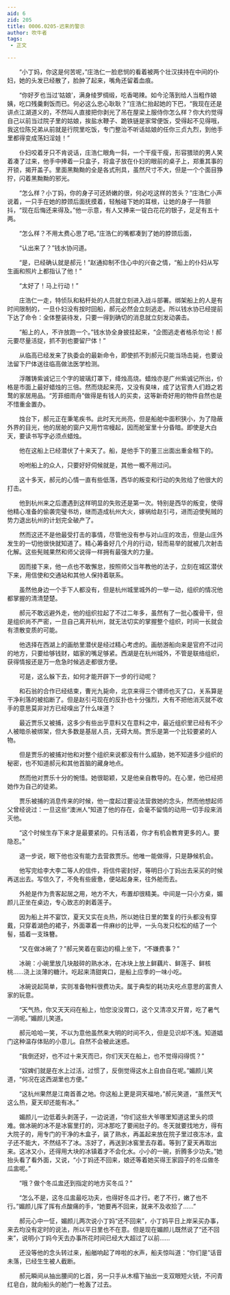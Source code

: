 ```yaml
---
aid: 6
zid: 205
title: 0006.0205-迟来的警示
author: 吹牛者
tags: 
 - 正文

---
```




　　“小丁妈，你这是何苦呢，”庄浩仁一脸悲悯的看着被两个壮汉挟持在中间的仆妇，她的头发已经散了，脸肿了起来，嘴角还留着血痕。

　　“你好歹也当过‘姑娘’，满身绫罗绸缎，吃香喝辣。如今沦落到给人当粗作娘姨，吃口残羹剩饭而已。何必这么忠心耿耿？”庄浩仁抬起她的下巴，“我现在还是讲点江湖道义的，不然叫人直接把你剥光了吊在屋梁上服侍你怎么样？你大约觉得自己以前当过院子里的姑娘，挨盐水鞭子、跪铁链是家常便饭，受得起不见得哦，我这位陈兄弟从前就是行院里吃饭，专门整治不听话姑娘的任你三贞九烈，到他手里都得变成荡妇淫娃！”

　　仆妇咬着牙只不肯说话，庄浩仁眼角一斜，一个干瘦干瘦，形容猥琐的男人笑着凑了过来，他手中捧着一只盒子，将盒子放在仆妇的眼前的桌子上，郑重其事的开锁，揭开盖子。里面黑黝黝的全是各式刑具，虽然尺寸不大，但是一个个面目狰狞，闪着黑黝黝的邪光。

　　“怎么样？小丁妈，你的身子可还娇嫩的很，何必吃这样的苦头？”庄浩仁小声说着，一只手在她的脖颈后面抚摸着，轻触碰下她的耳根，让她的身子一阵颤抖，“现在后悔还来得及。”他一示意，有人又捧来一锭白花花的银子，足足有五十两。

　　“怎么样？不用太费心思了吧。”庄浩仁的嘴都凑到了她的脖颈后面，

　　“认出来了？”钱水协问道。

　　“是，已经确认就是郝元！”赵通抑制不住心中的兴奋之情，“船上的仆妇从写生画和照片上都指认了他！”

　　“太好了！马上行动！”

　　庄浩仁一走，特侦队和粘杆处的人员就立刻进入战斗部署。绑架船上的人是有时间限制的，一旦仆妇没有按时回船，郝元必然会立刻逃走。所以钱水协已经提前下达了命令：全体整装待发，只要一得到确切的消息就立刻发动袭击。

　　“船上的人，不许放跑一个。”钱水协全身披挂起来，“企图逃走者格杀勿论！郝元要尽量活捉，抓不到也要留尸体！”

　　从临高已经发来了执委会的最新命令，即使抓不到郝元只能当场击毙，也要设法留下尸体送往临高做法医学检测。

　　浮雕铸紫诚记三个字的玻璃灯罩下，绛烛高烧。蜡烛亦是广州紫诚记所出，价格是市面上最好蜡烛的三倍。然而烧起来亮，又没有臭味，成了达官贵人们趋之若鹜的家居用品。“芳菲细雨舟”做得是有钱人的买卖，这等新奇好用的物件自然也是不惜重金置办。

　　烛台下，郝元正在秉笔疾书。此时天光尚亮，但是船舱中面积狭小，为了隐蔽外界的目光，他的居舱的窗户又用竹帘幔起，因而舱室里十分昏暗。即使是大白天，要读书写字必须点蜡烛。

　　他在这船上已经潜伏了十来天了。船，是他手下的董三出面出重金租下的。

　　吩咐船上的众人，只要好好伺候就是，其他一概不用过问。

　　这十多天，郝元的心情一直有些低落，西华的叛变和行动的失败给了他很大的打击。

　　他到杭州来之后遭遇到这样明显的失败还是第一次。特别是西华的叛变，使得他精心准备的偷袭完璧书坊，继而造成杭州大火，嫁祸给赵引弓，进而迫使髡贼的势力退出杭州的计划完全破产了。

　　然而这还不是他最受打击的事情，尽管他没有参与对山庄的攻击，但是山庄外发生的一切他很快就知道了。精心筹备好几个月的行动，轻而易举的就被几次射击化解。这些髡贼果然和师父说得一样拥有最强大的力量。

　　因而接下来，他一点也不敢懈怠，按照师父当年教他的法子，立刻在城区潜伏下来，用信使和交通站和其他人保持着联系。

　　虽然他身边一个手下人都没有，但是杭州城里城外的一举一动，组织的情况他都掌握的清清楚楚。

　　郝元不敢远避外走，他的组织拉起了不过二年多，虽然有了一批心腹骨干，但是组织尚不严密，一旦自己离开杭州，就无法切实的掌握整个组织，时间一长就会有溃散变质的可能。

　　他选择在西湖上的画舫里潜伏是经过精心考虑的。画舫游船向来是官府不过问的地方，只要给够钱财，娼家的嘴足够紧。西湖是在杭州城外，不管是联络组织，获得情报还是万一危急时候逃走都很方便。

　　可是，这么躲下去，如何才能开辟下一步的行动呢？

　　和石翁的合作已经结束，曹光九毙命，北京来得三个镖师也灭了口，关系算是干净利落的被掐断了。但是赵引弓现在的反扑也十分强烈，大有不把他消灭就不收手的意思莫非对方已经嗅出了什么味道？

　　最近贾乐又被捕，这多少有些出乎意料又在意料之中，最近组织里已经有不少人被暗杀被绑架，但大多数是基层人员，无碍大局。贾乐是第一个比较要紧的人物。

　　但是贾乐的被捕对他和对整个组织来说都没有什么威胁，她不知道多少组织的秘密，也不知道郝元和其他首脑的藏身地点。

　　然而他对贾乐十分的惋惜。她很聪颖，又是他亲自教导的。在心里，他已经把她作为自己的徒弟。

　　贾乐被捕的消息传来的时候，他一度起过要设法营救她的念头，然而他想起师父曾经说过：一旦这些“澳洲人”知道了他的存在，会毫不留情的动用一切手段来消灭他。

　　“这个时候生存下来才是最要紧的。只有活着，你才有机会教育更多的人。要隐忍。”

　　退一步说，眼下他也没有能力去营救贾乐。他唯一能做得，只是静候机会。

　　他写完给李大李二等人的信件，将信件密封好，等明日小丁妈出去采买的时候再送出去。写信久了，不免有些疲惫，便站起身来，往外舱而去。

　　外舱是作为贵客起居之用，地方不大，布置却很精美。中间是一只小方桌，媚颜儿正坐在桌边，专心致志的剥着莲子。

　　因为船上并不宴饮，夏天又实在炎热，所以她往日里的繁复的行头都没有穿戴，只穿着湖色的裙子，外面罩着一件麻纱的比甲，一头乌发只松松的结了一个髻，插着一支珠簪。

　　“又在做冰碗了？”郝元笑着在窗边的榻上坐下，“不嫌费事？”

　　冰碗：小碗里放几块敲碎的熟水冰，在冰块上放上鲜藕片、鲜莲子、鲜核桃……浇上淡薄的糖汁。吃起来清甜爽口，是船上应季的一味小吃。

　　冰碗说起简单，实则准备物料很费功夫。属于典型的耗功夫吃点意思的富贵人家的玩意。

　　“天气热，你又天天闷在船上，怕您没没胃口，这个又清凉又开胃，吃了暑气一消呢。”媚颜儿笑道。

　　郝元哈哈一笑，不以为意他虽然来大明的时间不久，但是见识却不浅。知道娼门这种温存体贴的小意儿。自然不会被此迷惑。

　　“我倒还好，也不过十来天而已，你们天天在船上，也不觉得闷得慌？”

　　“奴婢们就是在水上过活，过惯了，反倒觉得这水上自由自在呢。”媚颜儿笑道，“何况在这西湖里也方便。”

　　“这杭州果然是江南首善之地。你这船上更是洞天福地，”郝元笑道，“虽然天气这么热，夏天却还能有冰。”

　　媚颜儿一边低着头剥莲子，一边说道，“你们这些大爷哪里知道这里头的烦难。做冰碗的冰不是冰窖里打的，河冰那吃了要闹肚子的。冬天就要找地方，得有大院子的，用专门的干净的木盒子，装了熟水，再盖起来放在院子里过夜冻冰，盒子还不能大，不然结不了冰。冻好了，再送到冰窖里去存着。等到了夏天再取出来。这冰又小，还得用大块的冰镇着才不会化水。小小的一碗，折腾多少功夫。”她抬头看了看外面，又说，“小丁妈还不回来，娘还等着她买得王家园子的冬瓜做冬瓜盅呢。”

　　“哦？做个冬瓜盅还到指定的地方买冬瓜？”

　　“怎么不是，这冬瓜盅最吃功夫，也得好冬瓜才行。老了不行，嫩了也不行。”媚颜儿挥了挥有点酸痛的手，“她要再不回来，就来不及收拾了……”

　　郝元心中一怔，媚颜儿两次说小丁妈“还不回来”，小丁妈平日上岸采买办事，来去均没有定时的说法，所以平日里也不在意。但是现在媚颜儿既然说了“还不回来”，说明小丁妈今天去办事所花时间已经大大超过了以前……

　　还没等他的念头转过来，船艏响起了哗啦的水声，船夫惊叫道：“你们是”话音未落，已经生生被人截断。

　　郝元瞬间从抽出腰间的匕首，另一只手从木榻下抽出一支双眼短火铳，不问青红皂白，就向船头的舱门一枪轰了过去。


